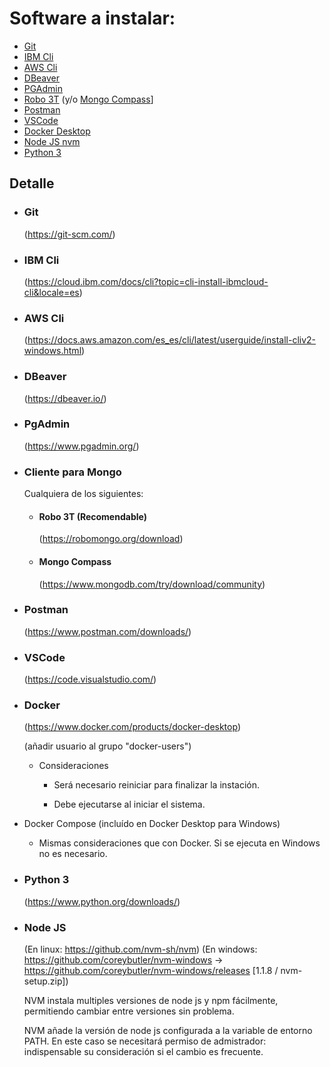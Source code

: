 # Software a instalar:

- [Git](#git)
- [IBM Cli](#ibm-cli)
- [AWS Cli](#aws-cli)
- [DBeaver](#dbeaver)
- [PGAdmin](#pgadmin)
- [Robo 3T](#robo-3t-recomendable) (y/o [Mongo Compass](#mongo-compass)]
- [Postman](#postman)
- [VSCode](#vscode)
- [Docker Desktop](#docker)
- [Node JS nvm](#node-js)
- [Python 3](#python-3)

## Detalle

- ### Git

  (https://git-scm.com/)

- ### IBM Cli

  (https://cloud.ibm.com/docs/cli?topic=cli-install-ibmcloud-cli&locale=es)
  
- ### AWS Cli

  (https://docs.aws.amazon.com/es_es/cli/latest/userguide/install-cliv2-windows.html)

- ### DBeaver

  (https://dbeaver.io/)

- ### PgAdmin

  (https://www.pgadmin.org/)
  
- ### Cliente para Mongo

  Cualquiera de los siguientes:

  - #### Robo 3T (Recomendable)
    (https://robomongo.org/download)
  - #### Mongo Compass
    (https://www.mongodb.com/try/download/community)

- ### Postman

  (https://www.postman.com/downloads/)

- ### VSCode

  (https://code.visualstudio.com/)

- ### Docker

  (https://www.docker.com/products/docker-desktop)

  (añadir usuario al grupo "docker-users")

  - Consideraciones

    - Será necesario reiniciar para finalizar la instación.

    - Debe ejecutarse al iniciar el sistema.

- Docker Compose (incluído en Docker Desktop para Windows)

  - Mismas consideraciones que con Docker. Si se ejecuta en Windows no es necesario.

- ### Python 3

  (https://www.python.org/downloads/)

- ### Node JS

    (En linux: https://github.com/nvm-sh/nvm)
    (En windows: https://github.com/coreybutler/nvm-windows -> https://github.com/coreybutler/nvm-windows/releases [1.1.8 / nvm-setup.zip])

    NVM instala multiples versiones de node js y npm fácilmente, permitiendo cambiar entre versiones sin problema.

    NVM añade la versión de node js configurada a la variable de entorno PATH. En este caso se necesitará permiso de admistrador: indispensable su consideración si el cambio es frecuente.
